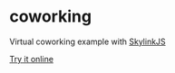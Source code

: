 # coworking
Virtual coworking example with [SkylinkJS](http://github.com/Temasys/SkylinkJS)

[Try it online](http://serrynaimo.github.io/coworking)


